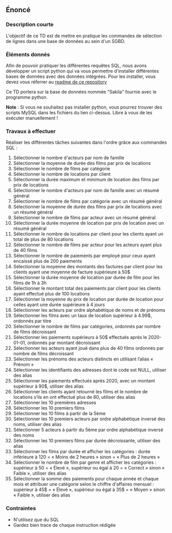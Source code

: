 ## Énoncé

### Description courte

L'objectif de ce TD est de mettre en pratique les commandes de sélection de lignes dans une base de données au sein d'un SGBD.

### Éléments donnés 

Afin de pouvoir pratiquer les différentes requêtes SQL, nous avons développer un script python qui va vous permettre d'installer différentes bases de données avec des données intégrées. Pour les installer, vous devez vous réferrer au <a href="https://github.com/Microleadoff/database-installer-py" title="repository du code python d'installation des bases de données" target="_blank">readme de ce repository</a>

Ce TD portera sur la base de données nommée "Sakila" fournie avec le programme python.

**Note** : Si vous ne souhaitez pas installer python, vous pourrez trouver des scripts MySQL dans les fichiers du lien ci-dessus. Libre à vous de les exécuter manuellement !

### Travaux à effectuer

Réaliser les différentes tâches suivantes dans l'ordre grâce aux commandes SQL :

1. Sélectionner le nombre d'acteurs par nom de famille
2. Sélectionner la moyenne de durée des films par prix de locations
3. Sélectionner le nombre de films par catégorie
4. Sélectionner le nombre de locations par client
5. Sélectionner la durée maximum et minimum de location des films par prix de locations
6. Sélectionner le nombre d'acteurs par nom de famille avec un résumé général
7. Sélectionner le nombre de films par catégorie avec un résumé général
8. Sélectionner la moyenne de durée des films par prix de locations avec un résumé général
9. Sélectionner le nombre de films par acteur avec un résumé général
10. Sélectionner la durée moyenne de location par prix de location avec un résumé général
11. Sélectionner le nombre de locations par client pour les clients ayant un total de plus de 80 locations
12. Sélectionner le nombre de films par acteur pour les acteurs ayant plus de 40 films
13. Sélectionner le nombre de paiements par employé pour ceux ayant encaissé plus de 200 paiements
14. Sélectionner la moyenne des montants des factures par client pour les clients ayant une moyenne de facture supérieure à 50$
15. Sélectionner la durée moyenne de location par durée de film pour les films de 1h à 3h
16. Sélectionner le montant total des paiements par client pour les clients ayant effectué plus de 100 locations
17. Sélectionner la moyenne du prix de location par durée de location pour celles ayant une durée supérieure à 4 jours
18. Sélectionner les acteurs par ordre alphabétique de noms et de prénoms
19. Sélectionner les films avec un taux de location supérieur à 4.99$, ordonnés par titre
20. Sélectionner le nombre de films par catégories, ordonnés par nombre de films décroissant
21. Sélectionner les paiements supérieurs à 50$ effectués après le 2020-01-01, ordonnés par montant décroissant
22. Sélectionner les acteurs ayant joué dans plus de 40 films ordonnés par nombre de films décroissant
23. Sélectionner les prénoms des acteurs distincts en utilisant l’alias « Prénom »
24. Sélectionner les identifiants des adresses dont le code est NULL, utiliser des alias
25. Sélectionner les paiements effectués après 2020, avec un montant supérieur à 90$, utiliser des alias
26. Sélectionner les clients ayant retourné les films et le nombre de locations s’ils en ont effectué plus de 80, utiliser des alias
27. Sélectionner les 10 premières adresses
28. Sélectionner les 10 premiers films
29. Sélectionner les 10 films à partir de la 5ème
30. Sélectionner les 10 premiers acteurs par ordre alphabétique inversé des noms, utiliser des alias
31. Sélectionner 5 acteurs à partir du 5ème par ordre alphabétique inversé des noms
32. Sélectionner les 10 premiers films par durée décroissante, utiliser des alias
33. Sélectionner les films par durée et afficher les catégories : durée inférieure à 120 = « Moins de 2 heures » sinon = « Plus de 2 heures »
34. Sélectionner le nombre de film par genre et afficher les catégories : supérieur à 50 = « Élevé », supérieur ou égal à 20 = « Correct » sinon « Faible », utiliser des alias
35. Sélectionner la somme des paiements pour chaque année et chaque mois et attribuer une catégorie selon le chiffre d'affaires mensuel : supérieur à 45$ = « Élevé », supérieur ou égal à 35$ = « Moyen » sinon « Faible », utiliser des alias

### Contraintes

- N'utilisez que du SQL
- Gardez bien trace de chaque instruction rédigée